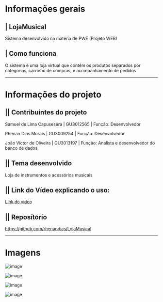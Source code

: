 # Informações gerais

## | LojaMusical

Sistema desenvolvido na matéria de PWE (Projeto WEB)

## | Como funciona

O sistema é uma loja virtual que contém os produtos separados por categorias, carrinho de compras, e acompanhamento de pedidos

---
# Informações do projeto


## || Contribuintes do projeto

Samuel de Lima Capusesera | GU3012565 | Função: Desenvolvedor

Rhenan Dias Morais | GU3009254 | Função: Desenvolvedor

João Victor de Oliveira | GU3013197 | Função: Analista e desenvolvedor do banco de dados

## || Tema desenvolvido

Loja de instrumentos e acessórios musicais

## || Link do Vídeo explicando o uso:

[Link do vídeo](https://example.com/my-link "link title")

## || Reposítório

 https://github.com/rhenandias/LojaMusical
 
---
# Imagens

![image](https://i.postimg.cc/xCQQr3gR/tela-inicial.png)

![image](https://i.postimg.cc/q70D4DVz/produto-detalhes.png)

![image](https://i.postimg.cc/sgBs5Xvp/carrinho-compras.png)

![image](https://i.postimg.cc/HsqPPs60/login.png)